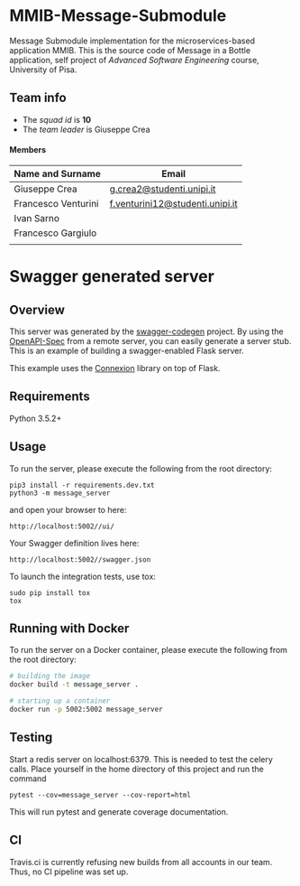 # MMIB-Message-Submodule
Message Submodule implementation for the microservices-based application MMIB. 
This is the source code of Message in a Bottle application, self project of *Advanced Software Engineering* course,
University of Pisa.



## Team info

- The *squad id* is **10**
- The *team leader* is Giuseppe Crea

#### Members

| Name and Surname  | Email |
| ----------------  | ----- |
|Giuseppe Crea      |g.crea2@studenti.unipi.it       |
|Francesco Venturini|f.venturini12@studenti.unipi.it|
|Ivan Sarno         |       |
|Francesco Gargiulo |       |
|                   |       |

# Swagger generated server

## Overview
This server was generated by the [swagger-codegen](https://github.com/swagger-api/swagger-codegen) project. By using the
[OpenAPI-Spec](https://github.com/swagger-api/swagger-core/wiki) from a remote server, you can easily generate a server stub.  This
is an example of building a swagger-enabled Flask server.

This example uses the [Connexion](https://github.com/zalando/connexion) library on top of Flask.

## Requirements
Python 3.5.2+

## Usage
To run the server, please execute the following from the root directory:

```
pip3 install -r requirements.dev.txt
python3 -m message_server
```

and open your browser to here:

```
http://localhost:5002//ui/
```

Your Swagger definition lives here:

```
http://localhost:5002//swagger.json
```

To launch the integration tests, use tox:
```
sudo pip install tox
tox
```

## Running with Docker

To run the server on a Docker container, please execute the following from the root directory:

```bash
# building the image
docker build -t message_server .

# starting up a container
docker run -p 5002:5002 message_server
```

## Testing

Start a redis server on localhost:6379. This is needed to test the celery calls.
Place yourself in the home directory of this project and run the command

```
pytest --cov=message_server --cov-report=html
```

This will run pytest and generate coverage documentation.

## CI

Travis.ci is currently refusing new builds from all accounts in our team. Thus, no CI pipeline was set up.
